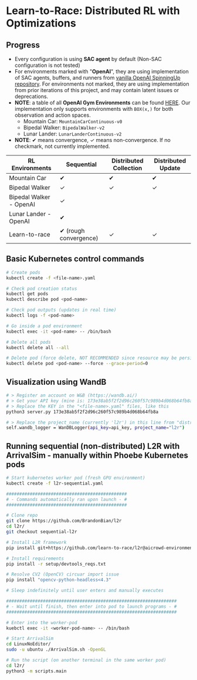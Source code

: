 # Learn-to-Race: Distributed RL with Optimizations

## Progress
- Every configuration is using **SAC agent** by default (Non-SAC configuration is not tested)
- For environments marked with "**OpenAI**", they are using implementation of SAC agents, buffers, and runners from [vanilla OpenAI SpinningUp repository](https://github.com/openai/spinningup/tree/master/spinup/algos/pytorch/sac). For environments not marked, they are using implementation from prior iterations of this project, and may contain latent issues or deprecations. 
- **NOTE**: a table of all **OpenAI Gym Environments** can be found [HERE](https://github.com/openai/gym/wiki/Table-of-environments). Our implementation only supports environments with `BOX(x,)` for both observation and action spaces.
  - Mountain Car: `MountainCarContinuous-v0`
  - Bipedal Walker: `BipedalWalker-v2`
  - Lunar Lander: `LunarLanderContinuous-v2`
- **NOTE**: &#10004; means convergence, &#10003; means non-convergence. If no checkmark, not currently implemented.


| RL Environments         | Sequential                   | Distributed Collection | Distributed Update |
| ----------------------- | ---------------------------- | ---------------------- | ------------------ |
| Mountain Car            | &#10004;                     | &#10004;               | &#10004;           |
| Bipedal Walker          | &#10003;                     | &#10003;               | &#10003;           |
| Bipedal Walker - OpenAI | &#10003;                     |                        |                    |
| Lunar Lander - OpenAI   | &#10004;                     |                        |                    |
| Learn-to-race           | &#10004; (rough convergence) | &#10003;               | &#10003;           |


## Basic Kubernetes control commands
```bash
# Create pods
kubectl create -f <file-name>.yaml

# Check pod creation status
kubectl get pods
kubectl describe pod <pod-name>

# Check pod outputs (updates in real time)
kubectl logs -f <pod-name>

# Go inside a pod environment
kubectl exec -it <pod-name> -- /bin/bash

# Delete all pods
kubectl delete all --all

# Delete pod (force delete, NOT RECOMMENDED since resource may be persisting!)
kubectl delete pod <pod-name> --force --grace-period=0
```

## Visualization using WandB
```bash
# > Register an account on W&B (https://wandb.ai/)
# > Get your API key (mine is: 173e38ab5f2f2d96c260f57c989b4d068b64fb8a)
# > Replace the KEY in the "<file-name>.yaml" files, like this
python3 server.py 173e38ab5f2f2d96c260f57c989b4d068b64fb8a

# > Replace the project_name (currently 'l2r') in this line from "distrib_l2r/asynchron/learner.py", with your own project name (created on W&B)
self.wandb_logger = WanDBLogger(api_key=api_key, project_name="l2r")
```

## Running sequential (non-distributed) L2R with ArrivalSim - manually within Phoebe Kubernetes pods
```bash
# Start kubernetes worker pod (fresh GPU environment)
kubectl create -f l2r-sequential.yaml

##############################################
# - Commands automatically ran upon launch - #
##############################################

# Clone repo
git clone https://github.com/BrandonBian/l2r
cd l2r/
git checkout sequential-l2r

# Install L2R framework
pip install git+https://github.com/learn-to-race/l2r@aicrowd-environment

# Install requirements
pip install -r setup/devtools_reqs.txt

# Resolve CV2 (OpenCV) circuar import issue
pip install "opencv-python-headless<4.3"

# Sleep indefinitely until user enters and manually executes

#################################################################
# - Wait until finish, then enter into pod to launch programs - #
#################################################################

# Enter into the worker-pod
kuebctl exec -it <worker-pod-name> -- /bin/bash

# Start ArrivalSim
cd LinuxNoEditor/
sudo -u ubuntu ./ArrivalSim.sh -OpenGL

# Run the script (on another terminal in the same worker pod)
cd l2r/
python3 -m scripts.main
```
